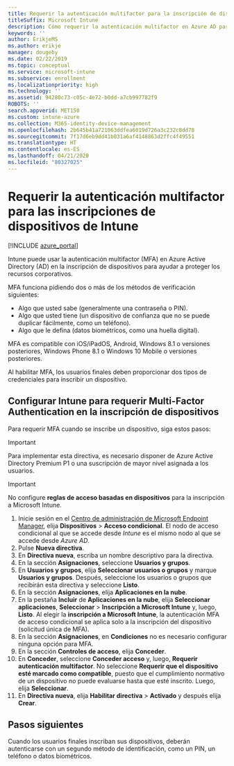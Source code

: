 ```yaml
---
title: Requerir la autenticación multifactor para la inscripción de dispositivos de Intune
titleSuffix: Microsoft Intune
description: Cómo requerir la autenticación multifactor en Azure AD para la inscripción de dispositivos de Intune.
keywords: ''
author: ErikjeMS
ms.author: erikje
manager: dougeby
ms.date: 02/22/2019
ms.topic: conceptual
ms.service: microsoft-intune
ms.subservice: enrollment
ms.localizationpriority: high
ms.technology: ''
ms.assetid: 94280c73-c05c-4e72-b0dd-a7cb997782f9
ROBOTS: ''
search.appverid: MET150
ms.custom: intune-azure
ms.collection: M365-identity-device-management
ms.openlocfilehash: 2b645b41a721063ddfea6019d726a3c232c8dd78
ms.sourcegitcommit: 7f17d6eb9dd41b031a6af4148863d2ffc4f49551
ms.translationtype: HT
ms.contentlocale: es-ES
ms.lasthandoff: 04/21/2020
ms.locfileid: "80327025"
---
```

# <a name="require-multi-factor-authentication-for-intune-device-enrollments"></a>Requerir la autenticación multifactor para las inscripciones de dispositivos de Intune

[!INCLUDE [azure_portal](../includes/azure_portal.md)]

Intune puede usar la autenticación multifactor (MFA) en Azure Active Directory (AD) en la inscripción de dispositivos para ayudar a proteger los recursos corporativos.

MFA funciona pidiendo dos o más de los métodos de verificación siguientes:

- Algo que usted sabe (generalmente una contraseña o PIN).
- Algo que usted tiene (un dispositivo de confianza que no se puede duplicar fácilmente, como un teléfono).
- Algo que le defina (datos biométricos, como una huella digital).

MFA es compatible con iOS/iPadOS, Android, Windows 8.1 o versiones posteriores, Windows Phone 8.1 o Windows 10 Mobile o versiones posteriores.

Al habilitar MFA, los usuarios finales deben proporcionar dos tipos de credenciales para inscribir un dispositivo.

## <a name="configure-intune-to-require-multi-factor-authentication-at-device-enrollment"></a>Configurar Intune para requerir Multi-Factor Authentication en la inscripción de dispositivos

Para requerir MFA cuando se inscribe un dispositivo, siga estos pasos:

>[!Important]
>Para implementar esta directiva, es necesario disponer de Azure Active Directory Premium P1 o una suscripción de mayor nivel asignada a los usuarios.

>[!Important]
>No configure **reglas de acceso basadas en dispositivos** para la inscripción a Microsoft Intune.

1. Inicie sesión en el [Centro de administración de Microsoft Endpoint Manager](https://go.microsoft.com/fwlink/?linkid=2109431), elija **Dispositivos** > **Acceso condicional**. El nodo de acceso condicional al que se accede desde *Intune* es el mismo nodo al que se accede desde *Azure AD*.
2. Pulse **Nueva directiva**.
3. En **Directiva nueva**, escriba un nombre descriptivo para la directiva.
4. En la sección **Asignaciones**, seleccione **Usuarios y grupos**. 
5. En **Usuarios y grupos**, elija **Seleccionar usuarios o grupos** y marque **Usuarios y grupos**. Después, seleccione los usuarios o grupos que recibirán esta directiva y seleccione **Listo**.
6. En la sección **Asignaciones**, elija **Aplicaciones en la nube**.
7. En la pestaña **Incluir** de **Aplicaciones en la nube**, elija **Seleccionar aplicaciones**, **Seleccionar** > **Inscripción a Microsoft Intune** y, luego, **Listo**. Al elegir la **inscripción a Microsoft Intune**, la autenticación MFA de acceso condicional se aplica solo a la inscripción del dispositivo (solicitud única de MFA).
8. En la sección **Asignaciones**, en **Condiciones** no es necesario configurar ninguna opción para MFA.
9. En la sección **Controles de acceso**, elija **Conceder**.
10. En **Conceder**, seleccione **Conceder acceso** y, luego, **Requerir autenticación multifactor**. No seleccione **Requerir que el dispositivo esté marcado como compatible**, puesto que el cumplimiento normativo de un dispositivo no puede evaluarse hasta que esté inscrito. Luego, elija **Seleccionar**.
11. En **Directiva nueva**, elija **Habilitar directiva** > **Activado** y después elija **Crear**.



## <a name="next-steps"></a>Pasos siguientes

Cuando los usuarios finales inscriban sus dispositivos, deberán autenticarse con un segundo método de identificación, como un PIN, un teléfono o datos biométricos.
